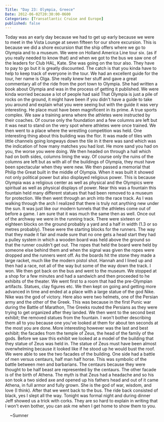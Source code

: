 ```yaml
---
Title: "Day 23: Olympia, Greece"
Date: 2012-06-02T20:30:00-0600
Categories: [Transatlantic Cruise and Europe]
published: false
---
```


Today was an early day because we had to get up early because we were to
meet in the Vista Lounge at seven fifteen for our shore excursion. This
is because we did a shore excursion that the ship offers where we go to
Olympia and to a museum. We were on Holland America Line tour six. (as
if you really needed to know that) and when we got to the bus we saw one
of the leaders for Club HAL, Kate. She was going on the tour also. They
have to pay to go but it is greatly discounted. The catch is that you
kinda have to help to keep track of everyone in the tour. We had an
excellent guide for the tour, her name is Olga. She really knew her
stuff and gave a great commentary all of the ride from the port town to
Olympia. She had written a book about Olympia and was in the process of
getting it published. We were kinda worried because a lot of people had
said That Olympia is just a pile of rocks on the ground, it might have
been if you didn't have a guide to take you around and explain what you
were seeing but with the guide it was very interesting. He place must
have been magnificent in its prime. A true sports complex. We saw a
training arena where the athletes were instructed by their coaches. Of
course only the foundation and a few columns are left but it was neat to
stand on the very spot where athletes were once trained. We then went to
a place where the wrestling competition was held. One interesting thing
about this building was the flor. It was made of tiles with little
channels going longways down the tile in it there was sand which was the
indication of how many matches you had lost. He more sand you had on
you, the worse you were doing. We then headed on through a hall which
had on both sides, columns lining the way. Of course only the ruins of
the columns are left but as with all of the buildings of Olympia, they
must have been spectacular when they were new. We then passed a memorial
that Philip the Great built in the middle of Olympia. When it was built
it showed not only political power but also displayed religious power.
This is because Olympia was a religious center as well as physical and
the Olympics were spiritual as well as physical displays of power. Near
this was a fountain this fountain held many different statues that had
been removed to a museum for protection. We then went through an arch
into the race track. As I was walking through the arch I realized that
there is truly not anything new under the sun. It was just like our
modern tunnels that the athletes come out of before a game. I am sure
that it was much the same then as well. Once out of the archway we were
in the running track. There were sixteen or eighteen blocks on the
ground probably a yard and a half in width (1.3 or so metres probably).
These were the starting blocks for the runners. The way that they made
it fair and made sure that no one gets a head start they had a pulley
system in which a wooden board was held above the ground so that the
runner couldn't get out. The ropes that held the board were held by
someone else behind them and when the signal was given the ropes were
dropped and the runners went off. As the boards hit the stone they made
a large racket, much like the modern pistol shot. Hannah and I lined up
and then had a race, not all of the way but some of the way down the
track. I won. We then got back on the bus and went to the museum. We
stopped at a shop for a few minutes and had a sandwich and then
proceeded to he exhibits of the theater. We went first to a room that
had the pre-Olympian artifacts. Statues, clay figures etc. We then kept
on going and getting more advanced in time and ended at a place with a
large statue of the god Nike. Nike was the god of victory. Here also
were two helmets, one of the Persian army and the other of the Greek.
This was because in the first Punic war during the Battle of Marathon,
The Greeks routed the Persians as they were trying to get organized
after they landed. We then went to the second best exhibit; the removed
statues from the fountain. I won't bother describing them all to you
because one you've looked at them for about ten seconds at the most you
are done. More interesting however was the last and best exhibit; the
facades from the temple of Zeus, the head of the family of the gods.
Before we saw this exhibit we looked at a model of the building that
they statue of Zeus was held in. The statue of Zeus must have been
almost overwhelming because it looked like if he stood up he would bust
the roof. We were able to see the two facades of the building. One side
had a battle of men versus centaurs, half man half horse. This was
symbolic of the battle between men and barbarians. The centaurs because
they were thought to be half beast are represented by the centaurs. The
other facade is of the birth of Athena. The myth is that Zeus had a
headache and so his son took a two sided axe and opened up his fathers
head and out of it came Athena, in full armor and fully grown. She is
the god of war, wisdom, and love (I think). After that we went back to
the bus. The ride back consisted of black, yes I slept all the way.
Tonight was formal night and during dinner Jeff showed us a trick with
corks. They are so hard to explain in writing that I won't even bother,
you can ask me when I get home to show them to you.

    \~Sumner
